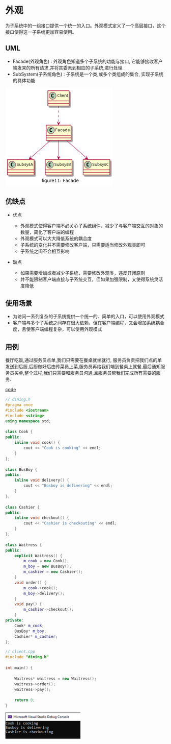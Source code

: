 # 外观

为子系统中的一组接口提供一个统一的入口。外观模式定义了一个高层接口，这个接口使得这一子系统更加容易使用。

## UML

* Facade(外观角色) : 外观角色知道多个子系统的功能与接口, 它能够接收客户端发来的所有请求,并将其委派到相应的子系统,进行处理.
* SubSystem(子系统角色) : 子系统是一个类,或多个类组成的集合, 实现子系统的具体功能


![figure11_facade](img/figure11_facade.png)

## 优缺点

* 优点
  * 外观模式使得客户端不必关心子系统组件，减少了与客户端交互的对象的数量，简化了客户端的编程
  * 外观模式可以大大降低系统的耦合度
  * 子系统的变化并不需要修改客户端，只需要适当修改外观类即可
  * 子系统之间不会相互影响

* 缺点
  * 如果需要增加或者减少子系统，需要修改外观类，违反开闭原则
  * 并不能限制客户端直接与子系统交互，但如果加强限制，又使得系统灵活度降低


## 使用场景

* 为访问一系列复杂的子系统提供一个统一的、简单的入口，可以使用外观模式
* 客户端与多个子系统之间存在很大依赖，但在客户端编程，又会增加系统耦合度，且使客户端编程复杂，可以使用外观模式




## 用例

餐厅吃饭,通过服务员点单,我们只需要在餐桌就坐就行, 服务员负责把我们点的单发送到后厨,后厨做好后由传菜员上菜,服务员再给我们端到餐桌上就餐,最后通知服务员买单,整个过程,我们只需要和服务员沟通,且服务员帮我们完成所有需要的服务.


[code](../code/11_facade)

```c++
// dining.h
#pragma once
#include <iostream>
#include <string>
using namespace std;

class Cook {
public:
	inline void cook() {
		cout << "Cook is cooking" << endl;
	}
};

class BusBoy {
public:
	inline void delivery() {
		cout << "Busboy is delivering" << endl;
	}
};

class Cashier {
public:
	inline void checkout() {
		cout << "Cashier is checkouting" << endl;
	}
};

class Waitress {
public:
	explicit Waitress() {
		m_cook = new Cook();
		m_boy = new BusBoy();
		m_cashier = new Cashier();
	}
	void order() {
		m_cook->cook();
		m_boy->delivery();
	}
	void pay() {
		m_cashier->checkout();
	}
private:
	Cook* m_cook;
	BusBoy* m_boy;
	Cashier* m_cashier;
};
```

```c++
// client.cpp
#include "dining.h"

int main() {

	Waitress* waitress = new Waitress();
	waitress->order();
	waitress->pay();

	return 0;
}
```

![result](../code/11_facade/result.png)